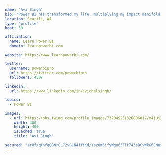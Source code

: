 ```yaml
---
name: "Avi Singh"
bio: "Power BI has transformed my life, multiplying my impact manifold. Now I am on a mission to spread the word and share the knowledge"
location: Seattle, WA
type: "profile"
heat: 50

affiliation:
  name: Learn Power BI
  domain: learnpowerbi.com

website: https://www.learnpowerbi.com/

twitter:
  username: powerbipro
  url: https://twitter.com/powerbipro
  followers: 4509

linkedin:
  url: https://www.linkedin.com/in/avichalsingh/

topics:
  - Power BI

images:
  - url: https://pbs.twimg.com/profile_images/732049231326806017/m4jUj2Lu_400x400.jpg
    width: 400
    height: 400
    isCached: true
    title: "Avi Singh"

secured: "arUf/qAhfgQBNrCL72vGCN4fftKd/Ysz0m5ifyWgo63FTt743sBCvWkG6CNosAEIyUKpa+tCvxKzSxMjCWUOxl4YZnmkPj3WUBOUzYJ2L5+vWqL24OfQA3OaZVDCqf6JDhCR7Egy3q+IDuUcQxzPpJIasVOCUyzs+pyq4Ghs3QdaksJPnlft2K37Ks5aAwn1EiaH0IvOIyHPCnyrxGl2YChJOUwRNMAzRVB7YWEL4938i5EwT9Ur/bIBmWGHPhLuHvoirRJThhpmSOLZwxpxfd2MbTPfObcFxVnDHzMfZcKev0GINNmtO94URuMIrUWjUHnGWlGupvw0H9lVl+whraZwCzXzTGlZLJrybBGXJAFbz64N6j/EBjSyrorIvn3ER/g50IL8eW9AbLXJ9Cjt9ooGsuFyxHDeD+EsYVgz8vI=;/rxphOTW56RZ+g2ypAjrNQ=="
---
```



